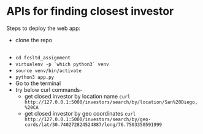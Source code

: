 # APIs for finding closest investor

Steps to deploy the web app:
- clone the repo
    ``````
- ```cd fcsltd_assignment```
- ```virtualenv -p `which python3` venv```
- ```source venv/bin/activate```
- ```python3 app.py```
- Go to the terminal
- try below curl commands-  
    - get closed investor by location name 
    ```curl http://127.0.0.1:5000/investors/search/by/location/San%20Diego,%20CA```
    - get closed investor by geo coordinates 
    ```curl http://127.0.0.1:5000/investors/search/by/geo-cords/lat/30.740272824524887/long/76.7503350591999```
